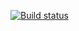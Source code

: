 [![Build status](https://ci.appveyor.com/api/projects/status/cb3s5v7jqhcukxft?svg=true)](https://ci.appveyor.com/project/NikitaKST/animations)